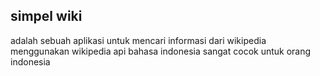## simpel wiki

adalah sebuah aplikasi untuk mencari informasi dari wikipedia menggunakan wikipedia api bahasa indonesia sangat cocok untuk orang indonesia